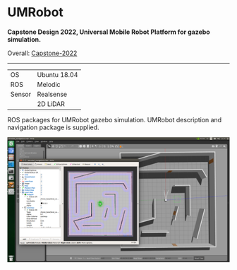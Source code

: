 # UMRobot
**Capstone Design 2022, Universal Mobile Robot Platform for gazebo simulation.**

Overall: [Capstone-2022](https://github.com/msjun23/Capstone-2022)

---

|||
|---|---|
|OS| Ubuntu 18.04|
|ROS| Melodic|
|Sensor| Realsense|
||2D LiDAR|

ROS packages for UMRobot gazebo simulation. UMRobot description and navigation package is supplied.

![total_sim](umrobot_description/images/total_sim.png)